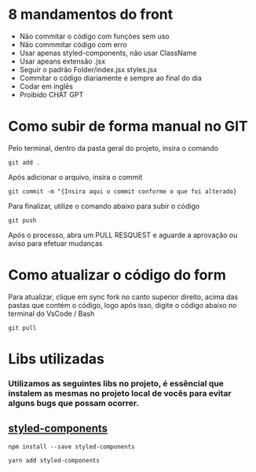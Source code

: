 # 8 mandamentos do front

* Não commitar o código com funções sem uso 
* Não commmitar código com erro
* Usar apenas styled-components, não usar ClassName
* Usar apeans extensão .jsx
* Seguir o padrão Folder/index.jsx styles.jsx
* Commitar o código diariamente e sempre ao final do dia
* Codar em inglês
* Proibido CHAT GPT

# Como subir de forma manual no GIT

Pelo terminal, dentro da pasta geral do projeto, insira o comando
```
git add .
```

Após adicionar o arquivo, insira o commit
```
git commit -m "{Insira aqui o commit conforme o que foi alterado}
```

Para finalizar, utilize o comando abaixo para subir o código
```
git push
```

Após o processo, abra um PULL RESQUEST e aguarde a aprovação ou aviso para efetuar mudanças

# Como atualizar o código do form

Para atualizar, clique em sync fork no canto superior direito, acima das pastas que contém o código, logo após isso, digite o código abaixo no terminal do VsCode / Bash
```
git pull
```

# Libs utilizadas
### Utilizamos as seguintes libs no projeto, é essêncial que instalem as mesmas no projeto local de vocês para evitar alguns bugs que possam ocorrer.

## [styled-components](styled-components.com)
```
npm install --save styled-components
```
```
yarn add styled-components
```
